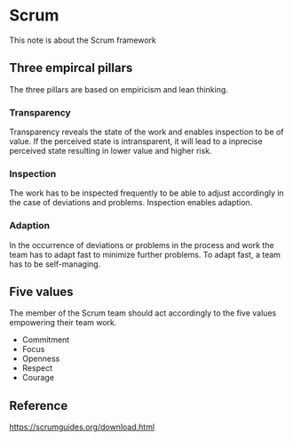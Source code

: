 # Scrum

This note is about the Scrum framework

## Three empircal pillars

The three pillars are based on empiricism and lean thinking. 

### Transparency

Transparency reveals the state of the work and enables inspection to be of value. If the perceived state is intransparent, it will lead to a inprecise perceived state resulting in lower value and higher risk.

### Inspection

The work has to be inspected frequently to be able to adjust accordingly in the case of deviations and problems. Inspection enables adaption.

### Adaption

In the occurrence of deviations or problems in the process and work the team has to adapt fast to minimize further problems. To adapt fast, a team has to be self-managing. 

## Five values

The member of the Scrum team should act accordingly to the five values empowering their team work.

* Commitment
* Focus
* Openness
* Respect
* Courage


## Reference

<https://scrumguides.org/download.html>
